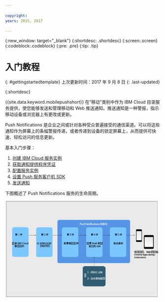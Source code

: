 ```yaml
---

copyright:
years: 2015, 2017

---
```


{:new_window: target="_blank"}
{:shortdesc: .shortdesc}
{:screen:.screen}
{:codeblock:.codeblock}
{:pre: .pre}
{:tip: .tip}

# 入门教程
{: #gettingstartedtemplate}
上次更新时间：2017 年 9 月 8 日
{: .last-updated}

{:shortdesc}

{{site.data.keyword.mobilepushshort}} 在“移动”类别中作为 IBM Cloud 目录服务提供，使您能够发送和管理移动和 Web 推送通知。推送通知是一种警报，指示移动设备或浏览器上有更改或更新。

Push Notifications 是企业之间或针对各种受众普遍接受的通信渠道。可以将这些通知作为屏幕上的条幅警报传递，或者传递到设备的锁定屏幕上，从而提供可快速、轻松访问的信息更新。  

基本入门步骤：

1. [创建 IBM Cloud 服务实例](/docs/services/mobilepush/push_step_prereq.html)
1. [获取通知提供程序凭证](/docs/services/mobilepush/push_step_1.html)
1. [配置服务实例](/docs/services/mobilepush/push_step_2.html)
1. [设置 Push 服务客户机 SDK](/docs/services/mobilepush/push_step_3.html)
1. [发送通知](/docs/services/mobilepush/push_step_4.html)

下图概述了 Push Notifications 服务的生命周期。

![推送概述](images/push_notification_lifecycle.jpg)


  












